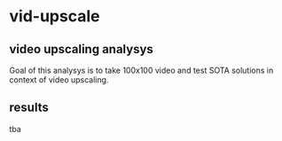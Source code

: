 # vid-upscale

## video upscaling analysys

Goal of this analysys is to take 100x100 video and test SOTA solutions in context of video upscaling.

## results

tba

